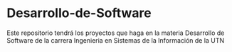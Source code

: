# Desarrollo-de-Software
Este repositorio tendrá los proyectos que haga en la materia Desarrollo de Software de la carrera Ingenieria en Sistemas de la Información de la UTN
